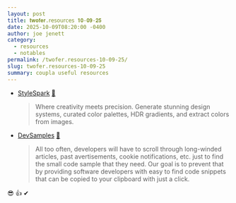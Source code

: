 ```yaml
---
layout: post
title: 𝐭𝐰𝐨𝐟𝐞𝐫.𝗋𝖾𝗌𝗈𝗎𝗋𝖼𝖾𝗌 𝟏𝟎-𝟎𝟗-𝟐𝟓
date: 2025-10-09T08:20:00 -0400
author: joe jenett
category:
  - resources
  - notables
permalink: /twofer.resources-10-09-25/
slug: twofer.resources-10-09-25
summary: coupla useful resources
---
```

<ul class="links">
	<li><a title="Design Systems, Color Palettes & Gradient Generator" href="https://stylespark.dev/">StyleSpark</a> <a title="source" href="https://pinboard.in/u:">📌</a><blockquote><p>Where creativity meets precision. Generate stunning design systems, curated color palettes, HDR gradients, and extract colors from images.</p></blockquote></li>
	<li><a title="Code snippets for any need" href="https://www.devsamples.com/">DevSamples</a> <a title="source" href="https://pinboard.in/u:tdjones">📌</a><blockquote><p>All too often, developers will have to scroll through long-winded articles, past avertisements, cookie notifications, etc. just to find the small code sample that they need. Our goal is to prevent that by providing software developers with easy to find code snippets that can be copied to your clipboard with just a click.</p></blockquote></li>
</ul>
<p class="right gray-70 slight">
😎 👍 ✔
</p>
<a href="https://brid.gy/publish/mastodon"></a>